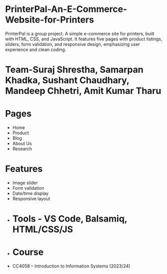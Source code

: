 # PrinterPal-An-E-Commerce-Website-for-Printers
PrinterPal is a group project. A simple e-commerce site for printers, built with HTML, CSS, and JavaScript. It features five pages with product listings, sliders, form validation, and responsive design, emphasizing user experience and clean coding. 
# Team-Suraj Shrestha, Samarpan Khadka, Sushant Chaudhary, Mandeep Chhetri,  Amit Kumar Tharu
# Pages 
- Home
- Product
- Blog
- About Us
- Research
# Features 
 - Image slider
- Form validation
- Date/time display
- Responsive layout
- # Tools - VS Code, Balsamiq, HTML/CSS/JS
- # Course
- CC4058 – Introduction to Information Systems (2023/24)

